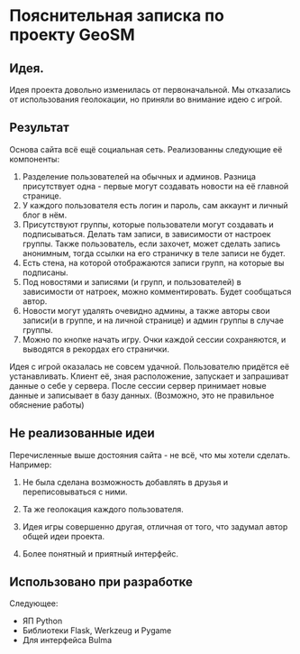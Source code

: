 # Пояснительная записка по проекту GeoSM
## Идея.

Идея проекта довольно изменилась от первоначальной. Мы отказались от использования геолокации, но приняли во внимание идею с игрой. 

## Результат

Основа сайта всё ещё социальная сеть. Реализованны следующие её компоненты:

1. Разделение пользователей на обычных и админов. Разница присутствует одна - первые могут создавать новости на её главной странице.
2. У каждого пользователя есть логин и пароль, сам аккаунт и личный блог в нём.
3. Присутствуют группы, которые пользователи могут создавать и подписываться. Делать там записи, в зависимости от настроек группы. Также пользователь, если захочет, может сделать запись анонимным, тогда ссылки на его страничку в теле записи не будет.
4. Есть стена, на которой отображаются записи групп, на которые вы подписаны.
5. Под новостями и записями (и групп, и пользователей) в зависимости от натроек, можно комментировать. Будет сообщаться автор.
6. Новости могут удалять очевидно админы, а также авторы свои записи(и в группе, и на личной странице) и админ группы в случае группы.
7. Можно по кнопке начать игру. Очки каждой сессии сохраняются, и выводятся в рекордах его странички.

Идея с игрой оказалась не совсем удачной. Пользователю придётся её устанавливать. Клиент её, зная расположение, запускает и запрашиват данные о себе у сервера. После сессии сервер принимает новые данные и записывает в базу данных. (Возможно, это не правильное обяснение работы)

## Не реализованные идеи

Перечисленные выше достояния сайта - не всё, что мы хотели сделать. Например:

1. Не была сделана возможность добавлять в друзья и переписовываться с ними.

2. Та же геолокация каждого пользователя.

3. Идея игры совершенно другая, отличная от того, что задумал автор общей идеи проекта.

4. Более понятный и приятный интерфейс.

## Использовано при разработке

Следующее:
* ЯП Python
* Библиотеки Flask, Werkzeug и Pygame
* Для интерфейса Bulma
